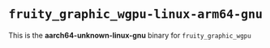 # `fruity_graphic_wgpu-linux-arm64-gnu`

This is the **aarch64-unknown-linux-gnu** binary for `fruity_graphic_wgpu`
